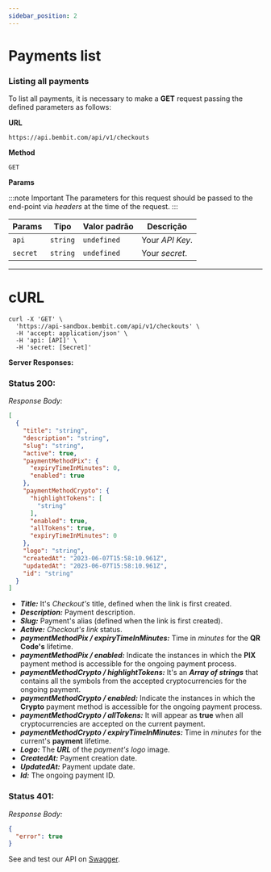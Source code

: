 ```yaml
---
sidebar_position: 2
---
```


# Payments list

### Listing all payments

To list all payments, it is necessary to make a **GET** request passing the defined parameters as follows:

**URL**

```
https://api.bembit.com/api/v1/checkouts
```

**Method**

```
GET
```

**Params**

:::note Important
The parameters for this request should be passed to the end-point via _headers_ at the time of the request.
:::

| Params | Tipo     | Valor padrão | Descrição                    |
| --------- | -------- | ------------ | ---------------------------- |
| `api`     | `string` | `undefined`  | Your _API Key_. |
| `secret`  | `string` | `undefined`  | Your _secret_. |

---

# cURL

```cURL
curl -X 'GET' \
  'https://api-sandbox.bembit.com/api/v1/checkouts' \
  -H 'accept: application/json' \
  -H 'api: [API]' \
  -H 'secret: [Secret]'
```

**Server Responses:**

### Status 200:

_Response Body:_

```json
[
  {
    "title": "string",
    "description": "string",
    "slug": "string",
    "active": true,
    "paymentMethodPix": {
      "expiryTimeInMinutes": 0,
      "enabled": true
    },
    "paymentMethodCrypto": {
      "highlightTokens": [
        "string"
      ],
      "enabled": true,
      "allTokens": true,
      "expiryTimeInMinutes": 0
    },
    "logo": "string",
    "createdAt": "2023-06-07T15:58:10.961Z",
    "updatedAt": "2023-06-07T15:58:10.961Z",
    "id": "string"
  }
]
```


- **_Title:_** It's _Checkout's_ title, defined when the link is first created.
- **_Description:_** Payment description.
- **_Slug:_** Payment's alias (defined when the link is first created).
- **_Active:_** _Checkout's link_ status.
- **_paymentMethodPix / expiryTimeInMinutes:_** Time in _minutes_ for the **QR Code's** lifetime.
- **_paymentMethodPix / enabled:_** Indicate the instances in which the **PIX** payment method is accessible for the ongoing payment process.
- **_paymentMethodCrypto / highlightTokens:_** It's an **_Array of strings_** that contains all the symbols from the accepted cryptocurrencies for the ongoing payment.
- **_paymentMethodCrypto / enabled:_** Indicate the instances in which the **Crypto** payment method is accessible for the ongoing payment process.
- **_paymentMethodCrypto / allTokens:_** It will appear as **true** when all cryptocurrencies are accepted on the current payment.
- **_paymentMethodCrypto / expiryTimeInMinutes:_** Time in _minutes_ for the current's **payment** lifetime.
- **_Logo:_** The **_URL_** of the _payment's logo_ image.
- **_CreatedAt:_** Payment creation date.
- **_UpdatedAt:_** Payment update date.
- **_Id:_** The ongoing payment ID.

### Status 401:

_Response Body:_

```json
{
  "error": true
}
```

See and test our API on [Swagger](https://api.bembit.com/docs/#/Checkouts/get_checkouts).
